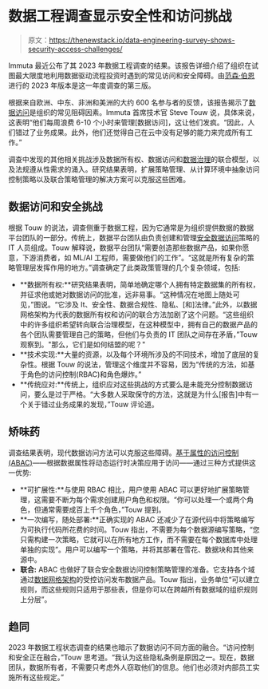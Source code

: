 # 数据工程调查显示安全性和访问挑战

> 原文：<https://thenewstack.io/data-engineering-survey-shows-security-access-challenges/>

Immuta 最近公布了其 2023 年数据工程调查的结果。该报告详细介绍了组织在试图最大限度地利用数据驱动流程投资时遇到的常见访问和安全障碍。由[范森·伯恩](https://www.vansonbourne.com/)进行的 2023 年版本是这一年度调查的第三版。

根据来自欧洲、中东、非洲和美洲的大约 600 名参与者的反馈，该报告揭示了[数据访问](https://thenewstack.io/data-access-management-with-aces-vs-acls-the-power-of-and-and-not/)是组织的常见阻碍因素。Immuta 首席技术官 Steve Touw 说，具体来说，这表明“他们每周浪费 6-10 个小时来管理[数据访问]，这让他们发疯。“因此，人们错过了业务成果。此外，他们还觉得自己在云中没有足够的能力来完成所有工作。”

调查中发现的其他相关挑战涉及数据所有权、数据访问和[数据治理](https://thenewstack.io/alation-delivers-a-new-data-governance-app/)的联合模型，以及法规遵从性需求的涌入。研究结果表明，扩展策略管理、从计算环境中抽象访问控制策略以及联合策略管理的解决方案可以克服这些困难。

## 数据访问和安全挑战

根据 Touw 的说法，调查侧重于数据工程，因为它通常是为组织提供数据的数据平台团队的一部分。传统上，数据平台团队由负责创建和管理[安全数据访问](https://www.forrester.com/blogs/redefining-data-security-for-the-modern-age/)策略的 IT 人员组成。Touw 解释说，数据平台团队“需要创造那些数据产品，如果你愿意，下游消费者，如 ML/AI 工程师，需要做他们的工作”。“这就是所有复杂的策略管理层发挥作用的地方。”调查确定了此类政策管理的几个复杂领域，包括:

*   **数据所有权:**研究结果表明，简单地确定哪个人拥有特定数据集的所有权，并征求他或她对数据访问的批准，远非易事。“这种情况在地图上随处可见，”图说。“它涉及 It、安全性、数据合规性、隐私、[和]法律。”此外，以数据网格架构为代表的数据所有权和访问的联合方法加剧了这个问题。“这些组织中的许多组织希望转向联合治理模型，在这种模型中，拥有自己的数据产品的各个团队需要管理自己的策略，但他们与负责的 IT 团队之间存在矛盾，”Touw 观察到。"那么，它们是如何结盟的呢？"
*   **技术实现:**大量的资源，以及每个环境所涉及的不同技术，增加了底层的复杂性。根据 Touw 的说法，管理这个维度并不容易，因为“传统的方法，如基于角色的访问控制(RBAC)和角色爆炸。”
*   **传统应对:**传统上，组织应对这些挑战的方式要么是未能充分控制数据访问，要么是过于严格。“大多数人采取保守的方法，这就是为什么[报告]中有一个关于错过业务成果的发现，”Touw 评论道。

## 矫味药

调查结果表明，现代数据访问方法可以克服这些障碍。[基于属性的访问控制(ABAC)](https://thenewstack.io/4-best-practices-for-microservices-authorization/)——根据数据属性将动态运行时决策应用于访问——通过三种方式提供这一优势:

*   **可扩展性:**与使用 RBAC 相比，用户使用 ABAC 可以更好地扩展策略管理，这需要不断为每个需求创建用户角色和权限。“你可以处理一个或两个角色，但通常需要成百上千个角色，”Touw 提到。
*   **一次编写，随处部署:**正确实现的 ABAC 还减少了在源代码中将策略编写为可执行代码所花费的时间。Touw 指出，不需要为每个数据源编写策略，“您只需构建一次策略，它就可以在所有地方工作，而不需要在每个数据库中处理单独的实现”。用户可以编写一个策略，并将其部署在雪花、数据块和其他来源中。
*   **联合:** ABAC 也做好了联合安全数据访问控制策略管理的准备。它支持各个域通过[数据网格架构](https://www.forrester.com/blogs/data-mesh-in-2023-and-beyond/)的受控访问发布数据产品。Touw 指出，业务单位“可以建立规则，而这些规则只适用于那些表，但是你可以在跨越所有数据域的组织规则上分层”。

## 趋同

2023 年数据工程状态调查的结果也暗示了数据访问不同方面的融合。“访问控制和安全正在融合，”Touw 思考道。“我认为这些隐私条例是原因之一。现在，数据团队，数据所有者，不需要只考虑外人窃取他们的信息。他们也必须对内部员工实施所有这些规定。”

<svg xmlns:xlink="http://www.w3.org/1999/xlink" viewBox="0 0 68 31" version="1.1"><title>Group</title> <desc>Created with Sketch.</desc></svg>